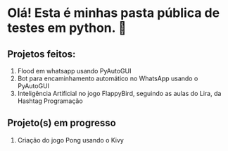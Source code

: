# Olá! Esta é minhas pasta pública de testes em python. 🐍

## Projetos feitos:

   1. Flood em whatsapp usando PyAutoGUI
   2. Bot para encaminhamento automático no  WhatsApp usando o PyAutoGUI
   3. Inteligência Artificial no jogo FlappyBird, seguindo as aulas do Lira, da Hashtag Programação

## Projeto(s) em progresso

   1. Criação do jogo Pong usando o Kivy
